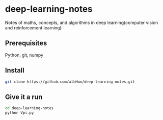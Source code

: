 # deep-learning-notes
Notes of maths, concepts, and algorithms in deep learning(computer vision and reinforcement learning)

## Prerequisites
Python, git, numpy

## Install
```bash
git clone https://github.com/albHun/deep-learning-notes.git
```

## Give it a run
```bash
cd deep-learning-notes
python Vpi.py
```